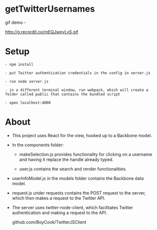 # getTwitterUsernames

gif demo - 

http://g.recordit.co/mEQJwpyLyS.gif

# Setup

	- npm install

	- put Twitter authentication credentials in the config in server.js

	- run node server.js

	- in a different terminal window, run webpack, which will create a folder called public that contains the bundled script

	- open localhost:4000

# About

- This project uses React for the view, hooked up to a Backbone model.

- In the components folder: 
	
	- makeSelection.js provides functionality for clicking on a username and having it replace the handle already typed.

	- user.js contains the search and render functionalities. 

- userInfoModel.js in the models folder contains the Backbone data model.

- request.js under requests contains the POST request to the server, which then makes a request to the Twitter API.







- The server uses twitter-node-client, which facilitates Twitter authentication and making a request to the API. 

  github.com/BoyCook/TwitterJSClient 